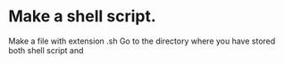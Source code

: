 # Make a shell script. 
Make a file with extension .sh
Go to the directory where you have stored both shell script and 

